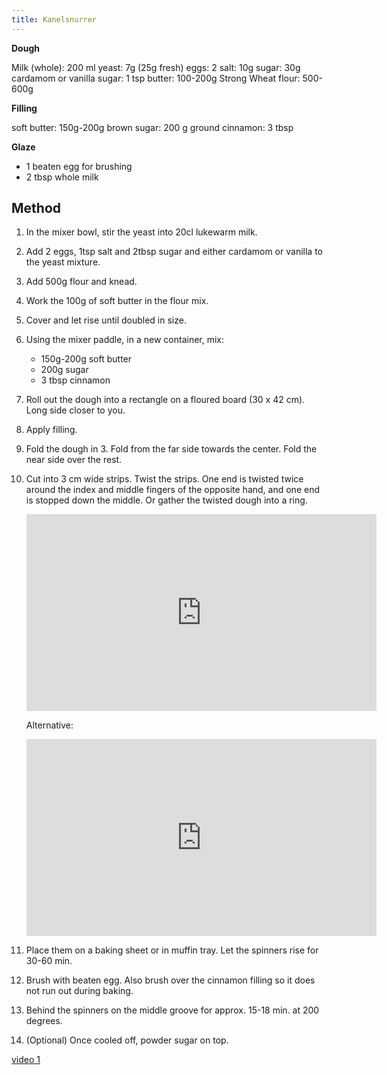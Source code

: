 ```yaml
---
title: Kanelsnurrer
---
```


**Dough**

Milk (whole): 200 ml
yeast: 7g (25g fresh)
eggs: 2
salt: 10g
sugar: 30g
cardamom or vanilla sugar: 1 tsp
butter: 100-200g
Strong Wheat flour: 500-600g

**Filling**

soft butter: 150g-200g
brown sugar: 200 g
ground cinnamon: 3 tbsp

**Glaze**

- 1 beaten egg for brushing
- 2 tbsp whole milk

## Method

1. In the mixer bowl, stir the yeast into 20cl lukewarm milk.
1. Add 2 eggs, 1tsp salt and 2tbsp sugar and either cardamom or vanilla to the yeast mixture.
1. Add 500g flour and knead.
1. Work the 100g of soft butter in the flour mix.
1. Cover and let rise until doubled in size.
1. Using the mixer paddle, in a new container, mix:
   - 150g-200g soft butter
   - 200g sugar
   - 3 tbsp cinnamon
1. Roll out the dough into a rectangle on a floured board (30 x 42 cm). Long side closer to you.
1. Apply filling.
1. Fold the dough in 3. Fold from the far side towards the center. Fold the near side over the rest.
1. Cut into 3 cm wide strips. Twist the strips. One end is
   twisted twice around the index and middle fingers of the opposite hand, and one end is stopped down the middle. Or gather the twisted dough into a ring.
   <iframe width="560" height="315" src="https://www.youtube.com/embed/N0g8hyUGcvk" title="YouTube video player" frameborder="0" allow="accelerometer; autoplay; clipboard-write; encrypted-media; gyroscope; picture-in-picture" allowfullscreen></iframe>

   Alternative:
   <iframe width="560" height="315" src="https://www.youtube.com/embed/wNiyp89pTi0?start=195" title="YouTube video player" frameborder="0" allow="accelerometer; autoplay; clipboard-write; encrypted-media; gyroscope; picture-in-picture" allowfullscreen></iframe>

1. Place them on a baking sheet or in muffin tray. Let the spinners rise for 30-60 min.
1. Brush with beaten egg. Also brush over the cinnamon filling so it does not run out during baking.
1. Behind the spinners on the middle groove for approx. 15-18 min. at 200 degrees.
1. (Optional) Once cooled off, powder sugar on top.

[video 1](https://www.youtube.com/watch?v=wNiyp89pTi0)
